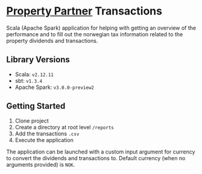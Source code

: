 # [Property Partner](https://www.propertypartner.co?r=Fredrik01) Transactions
Scala (Apache Spark) application for helping with getting an overview of the performance and to fill out the norwegian tax information related to the property dividends and transactions.

## Library Versions
- Scala: `v2.12.11`
- sbt: `v1.3.4`
- Apache Spark: `v3.0.0-preview2`

## Getting Started
1. Clone project
2. Create a directory at root level `/reports`
3. Add the transactions `.csv`
4. Execute the application

The application can be launched with a custom input argument for currency to convert the dividends and transactions to. Default currency (when no arguments provided) is `NOK`. 
